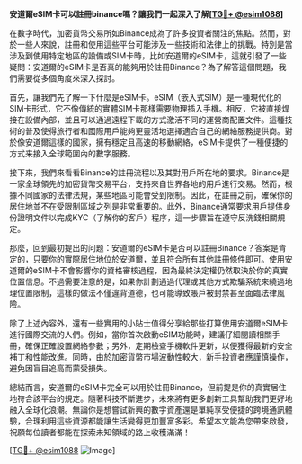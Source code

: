 **安道爾eSIM卡可以註冊binance嗎？讓我們一起深入了解[[TG💪+ @esim1088](https://t.me/s/esim1088)]**

在數字時代，加密貨幣交易所如Binance成為了許多投資者關注的焦點。然而，對於一些人來說，註冊和使用這些平台可能涉及一些技術和法律上的挑戰。特別是當涉及到使用特定地區的設備或SIM卡時，比如安道爾的eSIM卡，這就引發了一些疑問：安道爾的eSIM卡是否真的能夠用於註冊Binance？為了解答這個問題，我們需要從多個角度來深入探討。

首先，讓我們先了解一下什麼是eSIM卡。eSIM（嵌入式SIM）是一種現代化的SIM卡形式，它不像傳統的實體SIM卡那樣需要物理插入手機。相反，它被直接焊接在設備內部，並且可以通過遠程下載的方式激活不同的運營商配置文件。這種技術的普及使得旅行者和國際用戶能夠更靈活地選擇適合自己的網絡服務提供商。對於像安道爾這樣的國家，擁有穩定且高速的移動網絡，eSIM卡提供了一種便捷的方式来接入全球範圍內的數字服務。

接下來，我們來看看Binance的註冊流程以及其對用戶所在地的要求。Binance是一家全球領先的加密貨幣交易平台，支持來自世界各地的用戶進行交易。然而，根據不同國家的法律法規，某些地區可能會受到限制。因此，在註冊之前，確保你的居住地並不在受限制區域之列是非常重要的。此外，Binance通常要求用戶提供身份證明文件以完成KYC（了解你的客戶）程序，這一步驟旨在遵守反洗錢相關規定。

那麼，回到最初提出的问题：安道爾的eSIM卡是否可以註冊Binance？答案是肯定的，只要你的實際居住地位於安道爾，並且符合所有其他註冊條件即可。使用安道爾的eSIM卡不會影響你的資格審核過程，因為最終決定權仍然取決於你的真實位置信息。不過需要注意的是，如果你計劃通過代理或其他方式欺騙系統來繞過地理位置限制，這樣的做法不僅違背道德，也可能導致賬戶被封禁甚至面臨法律風險。

除了上述內容外，還有一些實用的小貼士值得分享給那些打算使用安道爾eSIM卡進行國際交流的人們。例如，當你首次啟動eSIM功能時，建議仔細閱讀相關手冊，確保正確設置網絡參數；另外，定期檢查手機軟件更新，以便獲得最新的安全補丁和性能改進。同時，由於加密貨幣市場波動性較大，新手投資者應謹慎操作，避免因盲目追高而蒙受損失。

總結而言，安道爾的eSIM卡完全可以用於註冊Binance，但前提是你的真實居住地符合該平台的規定。隨著科技不斷進步，未來將有更多創新工具幫助我們更好地融入全球化浪潮。無論你是想嘗試新興的數字資產還是單純享受便捷的跨境通訊體驗，合理利用這些資源都能讓生活變得更加豐富多彩。希望本文能為您帶來啟發，祝願每位讀者都能在探索未知領域的路上收穫滿滿！

[[TG💪+ @esim1088](https://t.me/s/esim1088) ![Image](https://i.postimg.cc/4NQfJmqS/Snipaste-2025-05-13-00-14-12.png)]